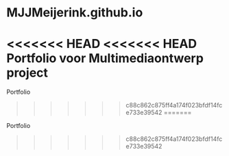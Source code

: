 MJJMeijerink.github.io
======================
<<<<<<< HEAD
<<<<<<< HEAD
Portfolio voor Multimediaontwerp project
=======

Portfolio
>>>>>>> c88c862c875ff4a174f023bfdf14fce733e39542
=======

Portfolio
>>>>>>> c88c862c875ff4a174f023bfdf14fce733e39542
